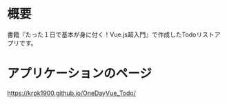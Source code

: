 # 概要
書籍『たった１日で基本が身に付く！Vue.js超入門』で作成したTodoリストアプリです。

# アプリケーションのページ
https://krpk1900.github.io/OneDayVue_Todo/
